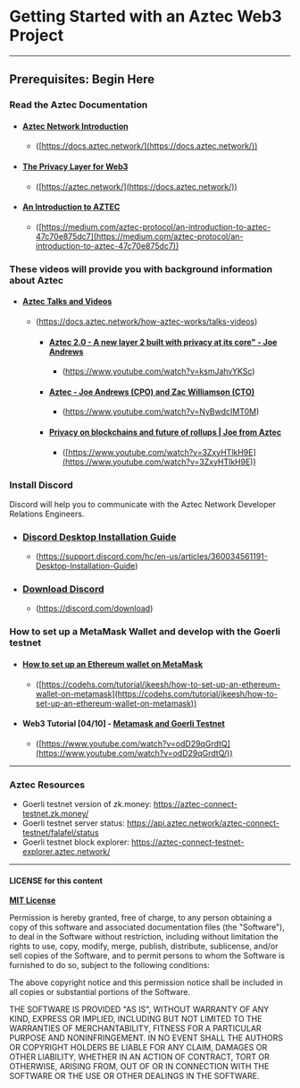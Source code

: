 # Getting Started with an Aztec Web3 Project

---

## Prerequisites: Begin Here

### Read the Aztec Documentation

- #### [Aztec Network Introduction](https://docs.aztec.network/)  
  - ([https://docs.aztec.network/](https://docs.aztec.network/))

- #### [The Privacy Layer for Web3](https://aztec.network/)
  - ([https://aztec.network/](https://docs.aztec.network/))

- #### [An Introduction to AZTEC](https://medium.com/aztec-protocol/an-introduction-to-aztec-47c70e875dc7)
  - ([https://medium.com/aztec-protocol/an-introduction-to-aztec-47c70e875dc7](https://medium.com/aztec-protocol/an-introduction-to-aztec-47c70e875dc7))

### These videos will provide you with background information about Aztec

- #### [Aztec Talks and Videos](https://docs.aztec.network/how-aztec-works/talks-videos)
  - (https://docs.aztec.network/how-aztec-works/talks-videos)

    - #### [Aztec 2.0 - A new layer 2 built with privacy at its core" - Joe Andrews](https://www.youtube.com/watch?v=ksmJahvYKSc)
      - (https://www.youtube.com/watch?v=ksmJahvYKSc)

    - #### [Aztec - Joe Andrews (CPO) and Zac Williamson (CTO)](https://www.youtube.com/watch?v=NyBwdcIMT0M)
      - (https://www.youtube.com/watch?v=NyBwdcIMT0M)

    - #### [Privacy on blockchains and future of rollups | Joe from Aztec](https://www.youtube.com/watch?v=3ZxyHTlkH9E)
      - ([https://www.youtube.com/watch?v=3ZxyHTlkH9E](https://www.youtube.com/watch?v=3ZxyHTlkH9E))

### Install Discord 
Discord will help you to communicate with the Aztec Network Developer Relations Engineers.

- ### [Discord Desktop Installation Guide](https://support.discord.com/hc/en-us/articles/360034561191-Desktop-Installation-Guide)
  - (https://support.discord.com/hc/en-us/articles/360034561191-Desktop-Installation-Guide)
- ### [Download Discord](https://discord.com/download)
  - (https://discord.com/download)

### How to set up a MetaMask Wallet and develop with the Goerli testnet

- #### [How to set up an Ethereum wallet on MetaMask](https://codehs.com/tutorial/jkeesh/how-to-set-up-an-ethereum-wallet-on-metamask)
  - ([https://codehs.com/tutorial/jkeesh/how-to-set-up-an-ethereum-wallet-on-metamask](https://codehs.com/tutorial/jkeesh/how-to-set-up-an-ethereum-wallet-on-metamask))

- #### Web3 Tutorial [04/10] - [Metamask and Goerli Testnet](https://www.youtube.com/watch?v=odD29qGrdtQ)  
  - ([https://www.youtube.com/watch?v=odD29qGrdtQ](https://www.youtube.com/watch?v=odD29qGrdtQ/))

[//]: # (![Main Navigator Page]&#40;./screenshots/screenshot_login.png?raw=true&#41;)

---

### Aztec Resources
- Goerli testnet version of zk.money: https://aztec-connect-testnet.zk.money/
- Goerli testnet server status: https://api.aztec.network/aztec-connect-testnet/falafel/status
- Goerli testnet block explorer: https://aztec-connect-testnet-explorer.aztec.network/

---

#### LICENSE for this content

**[MIT License](https://opensource.org/licenses/MIT)**

Permission is hereby granted, free of charge, to any person obtaining a copy
of this software and associated documentation files (the "Software"), to deal
in the Software without restriction, including without limitation the rights
to use, copy, modify, merge, publish, distribute, sublicense, and/or sell
copies of the Software, and to permit persons to whom the Software is
furnished to do so, subject to the following conditions:

The above copyright notice and this permission notice shall be included in all
copies or substantial portions of the Software.

THE SOFTWARE IS PROVIDED "AS IS", WITHOUT WARRANTY OF ANY KIND, EXPRESS OR
IMPLIED, INCLUDING BUT NOT LIMITED TO THE WARRANTIES OF MERCHANTABILITY,
FITNESS FOR A PARTICULAR PURPOSE AND NONINFRINGEMENT. IN NO EVENT SHALL THE
AUTHORS OR COPYRIGHT HOLDERS BE LIABLE FOR ANY CLAIM, DAMAGES OR OTHER
LIABILITY, WHETHER IN AN ACTION OF CONTRACT, TORT OR OTHERWISE, ARISING FROM,
OUT OF OR IN CONNECTION WITH THE SOFTWARE OR THE USE OR OTHER DEALINGS IN THE
SOFTWARE.

